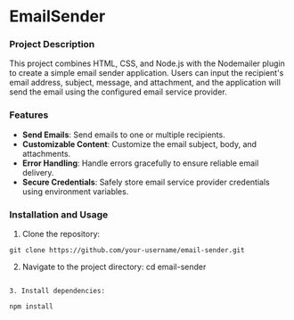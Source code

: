 # EmailSender

### Project Description

This project combines HTML, CSS, and Node.js with the Nodemailer plugin to create a simple email sender application. Users can input the recipient's email address, subject, message, and attachment, and the application will send the email using the configured email service provider.

### Features

- **Send Emails**: Send emails to one or multiple recipients.
- **Customizable Content**: Customize the email subject, body, and attachments.
- **Error Handling**: Handle errors gracefully to ensure reliable email delivery.
- **Secure Credentials**: Safely store email service provider credentials using environment variables.


### Installation and Usage

1. Clone the repository:

```
git clone https://github.com/your-username/email-sender.git
```

2. Navigate to the project directory:
cd email-sender
```

3. Install dependencies:

npm install


